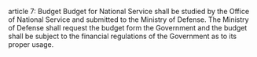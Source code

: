 article 7: Budget
Budget for National Service shall be studied by the Office of National Service and submitted to the Ministry of Defense. The Ministry of Defense shall request the budget form the Government and the budget shall be subject to the financial regulations of the Government as to its proper usage. 
<ul>
</ul>
